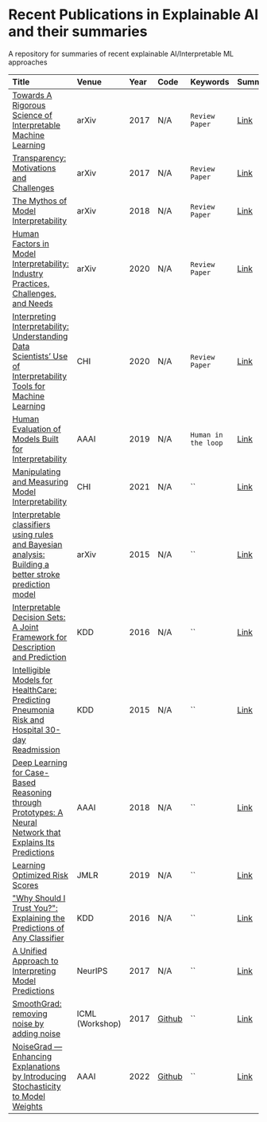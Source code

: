 # Recent Publications in Explainable AI and their summaries
A repository for summaries of recent explainable AI/Interpretable ML approaches


| Title                                                                                                                                                                                                                    |            Venue          |         Year         |        Code        |                  Keywords                  |              Summary              |
| :----------------------------------------------------------------------------------------------------------------------------------------------------------------------------------------------------------------------  | :------------------------ | :------------------- | :----------------- | :----------------------------------------- | :-------------------------------- |
| [Towards A Rigorous Science of Interpretable Machine Learning](https://arxiv.org/abs/1702.08608) | arXiv | 2017 | N/A | `Review Paper` | [Link]() |
| [Transparency: Motivations and Challenges](https://arxiv.org/abs/1708.01870) | arXiv | 2017 | N/A | `Review Paper` | [Link]() |
| [The Mythos of Model Interpretability](https://dl.acm.org/doi/10.1145/3236386.3241340) | arXiv | 2018 | N/A | `Review Paper` | [Link]() |
| [Human Factors in Model Interpretability: Industry Practices, Challenges, and Needs](https://dl.acm.org/doi/10.1145/3392878) | arXiv | 2020 | N/A | `Review Paper` | [Link]() |
| [Interpreting Interpretability: Understanding Data Scientists’ Use of Interpretability Tools for Machine Learning](http://www-personal.umich.edu/~harmank/Papers/CHI2020_Interpretability.pdf) | CHI | 2020 | N/A | `Review Paper` | [Link]() |
| [Human Evaluation of Models Built for Interpretability](https://ojs.aaai.org/index.php/HCOMP/article/view/5280/5132) | AAAI | 2019 | N/A | `Human in the loop` | [Link]() |
| [Manipulating and Measuring Model Interpretability](https://arxiv.org/abs/1802.07810) | CHI | 2021 | N/A | `` | [Link]() |
| [Interpretable classifiers using rules and Bayesian analysis: Building a better stroke prediction model](https://arxiv.org/abs/1511.01644) | arXiv | 2015 | N/A | `` | [Link]() |
| [Interpretable Decision Sets: A Joint Framework for Description and Prediction](https://www-cs-faculty.stanford.edu/people/jure/pubs/interpretable-kdd16.pdf) | KDD | 2016 | N/A | `` | [Link]() |
| [Intelligible Models for HealthCare: Predicting Pneumonia Risk and Hospital 30-day Readmission](https://people.dbmi.columbia.edu/noemie/papers/15kdd.pdf) | KDD | 2015 | N/A | `` | [Link]() |
| [Deep Learning for Case-Based Reasoning through Prototypes: A Neural Network that Explains Its Predictions](https://arxiv.org/abs/1710.04806) | AAAI | 2018 | N/A | `` | [Link]() |
| [Learning Optimized Risk Scores](https://arxiv.org/pdf/1610.00168.pdf) | JMLR | 2019 | N/A | `` | [Link]() |
| ["Why Should I Trust You?": Explaining the Predictions of Any Classifier](https://arxiv.org/abs/1602.04938) | KDD | 2016 | N/A | `` | [Link]() |
| [A Unified Approach to Interpreting Model Predictions](https://proceedings.neurips.cc/paper_files/paper/2017/file/8a20a8621978632d76c43dfd28b67767-Paper.pdf) | NeurIPS | 2017 | N/A | `` | [Link]() |
| [SmoothGrad: removing noise by adding noise](https://arxiv.org/abs/1706.03825) | ICML (Workshop) | 2017 | [Github](https://github.com/pair-code/saliency) | `` | [Link]() |
| [NoiseGrad — Enhancing Explanations by Introducing Stochasticity to Model Weights](https://cdn.aaai.org/ojs/20561/20561-13-24574-1-2-20220628.pdf) | AAAI | 2022 | [Github](https://github.com/understandable-machine-intelligence-lab/NoiseGrad) | `` | [Link]() |
